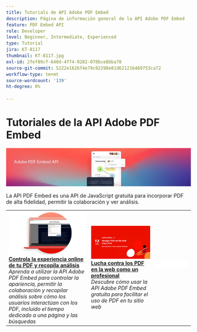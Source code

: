 ```yaml
---
title: Tutorials de API Adobe PDF Embed
description: Página de información general de la API Adobe PDF Embed
feature: PDF Embed API
role: Developer
level: Beginner, Intermediate, Experienced
type: Tutorial
jira: KT-8117
thumbnail: KT-8117.jpg
exl-id: 2fef89cf-640d-4ff4-9282-070bce8bba78
source-git-commit: 5222e1626f4e79c02298e81d621216469753ca72
workflow-type: tm+mt
source-wordcount: '139'
ht-degree: 0%

---
```


# Tutoriales de la API Adobe PDF Embed

![Banner de API de incrustación de PDF](../assets/pdfembedhero.jpg)

La API PDF Embed es una API de JavaScript gratuita para incorporar PDF de alta fidelidad, permitir la colaboración y ver análisis.

<table style="table-layout:fixed">
<tr>
 <td>
   <a href="controlpdfexperience.md">
      <img alt="Controla la experiencia online de tu PDF y recopila análisis" src="assets/ControlPDF_thumb.png" />
   </a>
    <div>
   <a href="controlpdfexperience.md"><strong>Controla la experiencia online de tu PDF y recopila análisis</strong></a>
    </div>
    <em>Aprenda a utilizar la API Adobe PDF Embed para controlar la apariencia, permitir la colaboración y recopilar análisis sobre cómo los usuarios interactúan con los PDF, incluido el tiempo dedicado a una página y las búsquedas</em>
    <br>
  </td>
  <td>
   <a href="https://experienceleague.adobe.com/docs/adobe-developers-live-events/events/2021/oct2021/pdf-embed-api.html">
      <img alt="Lucha contra los PDF en la web como un profesional" src="assets/Wrangle_1280.png" />
   </a>
    <div>
   <a href="https://experienceleague.adobe.com/docs/adobe-developers-live-events/events/2021/oct2021/pdf-embed-api.html"><strong>Lucha contra los PDF en la web como un profesional</strong></a>
    </div>
    <em>Descubre cómo usar la API Adobe PDF Embed gratuita para facilitar el uso de PDF en tu sitio web</em>
    <br>
  </td>
  <td>
    <img alt="Separador" src="../assets/WhiteBanner_Placeholder.png" />
    <div>
    <br>
  </td>
</tr>
</table>
